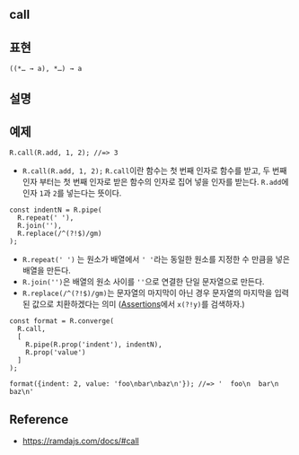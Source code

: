 ## call



## 표현
```
((*… → a), *…) → a
```

## 설명



## 예제
```
R.call(R.add, 1, 2); //=> 3
```
- `R.call(R.add, 1, 2);` `R.call`이란 함수는 첫 번째 인자로 함수를 받고, 두 번째 인자 부터는 첫 번째 인자로 받은 함수의 인자로 집어 넣을 인자를 받는다. `R.add`에 인자 `1`과 `2`를 넣는다는 뜻이다.
```
const indentN = R.pipe(
  R.repeat(' '),
  R.join(''),
  R.replace(/^(?!$)/gm)
);
```
- `R.repeat(' ')` 는 원소가 배열에서 `' '`라는 동일한 원소를 지정한 수 만큼을 넣은 배열을 만든다.
- `R.join('')`은 배열의 원소 사이를 `''`으로 연결한 단일 문자열으로 만든다.
- `R.replace(/^(?!$)/gm)`는 문자열의 마지막이 아닌 경우 문자열의 마지막을 입력된 값으로 치환하겠다는 의미 ([Assertions](https://developer.mozilla.org/en-US/docs/Web/JavaScript/Guide/Regular_Expressions/Assertions)에서 `x(?!y)`를 검색하자.)

```
const format = R.converge(
  R.call,
  [
    R.pipe(R.prop('indent'), indentN),
    R.prop('value')
  ]
);

```
```
format({indent: 2, value: 'foo\nbar\nbaz\n'}); //=> '  foo\n  bar\n  baz\n'
```

## Reference
- https://ramdajs.com/docs/#call

